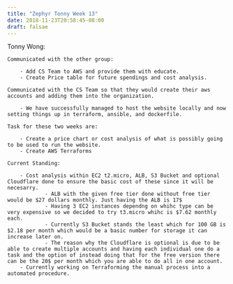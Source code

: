 ```yaml
---
title: "Zephyr Tonny Week 13"
date: 2018-11-23T20:58:45-08:00
draft: falsae
---
```


Tonny Wong:

	Communicated with the other group:
		
		- Add CS Team to AWS and provide them with educate.
		- Create Price table for future spendings and cost analysis.
	
	Communicated with the CS Team so that they would create their aws accounts and adding them into the organization.
		
		- We have successfully managed to host the website locally and now setting things up in terraform, ansible, and dockerfile.

	Task for these two weeks are:
	
		- Create a price chart or cost analysis of what is possibly going to be used to run the website.
		- Create AWS Terraforms
		
	Current Standing:
	
		- Cost analysis within EC2 t2.micro, ALB, S3 Bucket and optional Cloudflare done to ensure the basic cost of these since it will be necesarry.
				- ALB with the given free tier done without free tier would be $27 dollars monthly. Just having the ALB is 17$
				- Having 3 EC2 instances dependng on whihc type can be very expensive so we decided to try t3.micro whihc is $7.62 monthly each.
				- Currently S3 Bucket stands the least which for 100 GB is $2.18 per month which would be a basic number for storage it can increase later on.
				- The reason why the Cloudflare is optional is due to be able to create multiple accounts and having each individual one do a task and the option of instead doing that for the free version there can be the 20$ per month which you are able to do all in one account. 
		- Currently working on Terraforming the manual process into a automated procedure.
		
